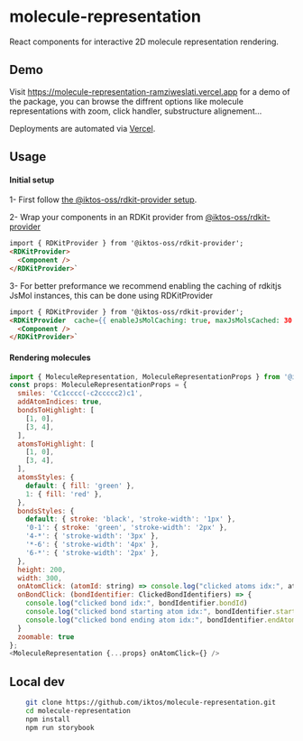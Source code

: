 # molecule-representation

React components for interactive 2D molecule representation rendering.

## Demo  
Visit https://molecule-representation-ramziweslati.vercel.app for a demo of the package, you can browse the diffrent options like molecule representations with zoom, click handler, substructure alignement...

 Deployments are automated via [Vercel](https://vercel.com).
## Usage

#### Initial setup  

1- First follow [the @iktos-oss/rdkit-provider setup](https://github.com/iktos/rdkit-provider?tab=readme-ov-file#setup).

2- Wrap your components in an RDKit provider from [@iktos-oss/rdkit-provider](https://github.com/iktos/rdkit-provider)

```html
import { RDKitProvider } from '@iktos-oss/rdkit-provider';
<RDKitProvider>
  <Component />
</RDKitProvider>`
```

3- For better preformance we recommend enabling the caching of rdkitjs JsMol instances, this can be done using RDKitProvider
```html
import { RDKitProvider } from '@iktos-oss/rdkit-provider';
<RDKitProvider  cache={{ enableJsMolCaching: true, maxJsMolsCached: 30 }}>
  <Component />
</RDKitProvider>`
```

#### Rendering molecules

```js
import { MoleculeRepresentation, MoleculeRepresentationProps } from '@iktos-oss/molecule-representation';
const props: MoleculeRepresentationProps = {
  smiles: 'Cc1cccc(-c2ccccc2)c1',
  addAtomIndices: true,
  bondsToHighlight: [
    [1, 0],
    [3, 4],
  ],
  atomsToHighlight: [
    [1, 0],
    [3, 4],
  ],
  atomsStyles: {
    default: { fill: 'green' },
    1: { fill: 'red' },
  },
  bondsStyles: {
    default: { stroke: 'black', 'stroke-width': '1px' },
    '0-1': { stroke: 'green', 'stroke-width': '2px' },
    '4-*': { 'stroke-width': '3px' },
    '*-6': { 'stroke-width': '4px' },
    '6-*': { 'stroke-width': '2px' },
  },
  height: 200,
  width: 300,
  onAtomClick: (atomId: string) => console.log("clicked atoms idx:", atomId),
  onBondClick: (bondIdentifier: ClickedBondIdentifiers) => {
    console.log("clicked bond idx:", bondIdentifier.bondId)
    console.log("clicked bond starting atom idx:", bondIdentifier.startAtomId)
    console.log("clicked bond ending atom idx:", bondIdentifier.endAtomId)
  }
  zoomable: true
};
<MoleculeRepresentation {...props} onAtomClick={} />
```

## Local dev
```bash
    git clone https://github.com/iktos/molecule-representation.git
    cd molecule-representation
    npm install
    npm run storybook
```  
